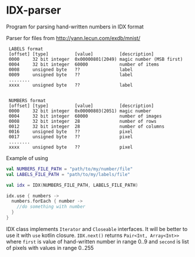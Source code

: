 # IDX-parser
Program for parsing hand-written numbers in IDX format

Parser for files from http://yann.lecun.com/exdb/mnist/
 
 ```
  LABELS format
  [offset] [type]          [value]          [description]
  0000     32 bit integer  0x00000801(2049) magic number (MSB first)
  0004     32 bit integer  60000            number of items
  0008     unsigned byte   ??               label
  0009     unsigned byte   ??               label
  ........
  xxxx     unsigned byte   ??               label
 
 
  NUMBERS format
  [offset] [type]          [value]          [description]
  0000     32 bit integer  0x00000803(2051) magic number
  0004     32 bit integer  60000            number of images
  0008     32 bit integer  28               number of rows
  0012     32 bit integer  28               number of columns
  0016     unsigned byte   ??               pixel
  0017     unsigned byte   ??               pixel
  ........
  xxxx     unsigned byte   ??               pixel
  ```
  
  Example of using
  
  ```kotlin
  val NUMBERS_FILE_PATH = "path/to/my/number/file"
  val LABELS_FILE_PATH = "path/to/my/labels/file"
  
  val idx = IDX(NUMBERS_FILE_PATH, LABELS_FILE_PATH)
  
  idx.use { numbers ->
    numbers.forEach { number ->
      //do something with number
    }
  }
  ```
  
  IDX class implements `Iterator` and `Closeable` interfaces. It will be better to use it with `use` kotlin closure. 
  `IDX.next()` returns `Pair<Int, Array<Int>>` where `first` is value of hand-written number in range 0..9 and `second` is
  list of pixels with values in range 0..255
